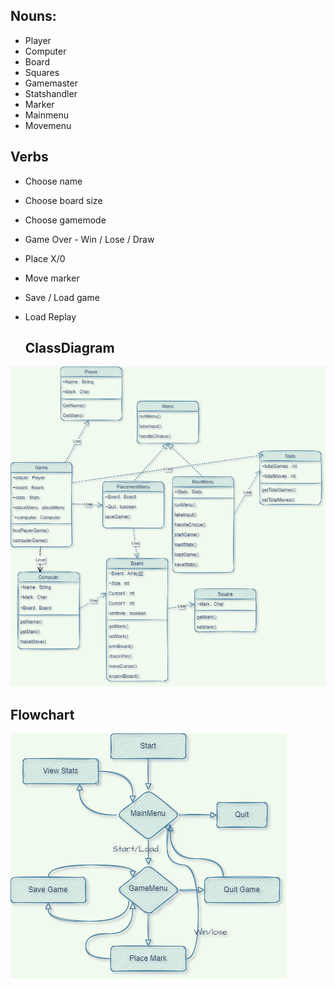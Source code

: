 ## Nouns:
- Player
- Computer
- Board
- Squares
- Gamemaster
- Statshandler
- Marker
- Mainmenu
- Movemenu

## Verbs
- Choose name
- Choose board size
- Choose gamemode
- Game Over - Win / Lose / Draw
- Place X/0
- Move marker
- Save / Load game
- Load Replay
  

  ## ClassDiagram
![Classdiagram](ClassDiagram.png)

## Flowchart
![Flowchart](Flowchart.png)
